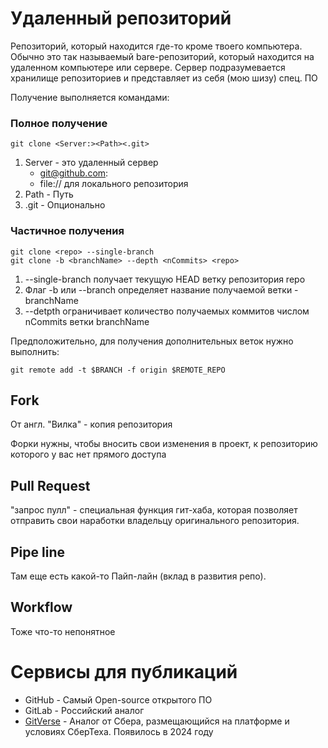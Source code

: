 # Удаленный репозиторий

Репозиторий, который находится где-то кроме твоего компьютера. Обычно это так
называемый bare-репозиторий, который находится на удаленном компьютере или сервере.
Сервер подразумевается хранилище репозиториев и представляет из себя (мою шизу) спец.
ПО

Получение выполняется командами:

### Полное получение

```
git clone <Server:><Path><.git>
```

1. Server - это удаленный сервер 
   * git@github.com:
   * file:// для локального репозитория
2. Path - Путь
3. .git - Опционально

### Частичное получения

```
git clone <repo> --single-branch
git clone -b <branchName> --depth <nCommits> <repo>
```

1. --single-branch получает текущую HEAD ветку репозитория repo
2. Флаг -b или --branch определяет название получаемой ветки - branchName
3. --detpth ограничивает количество получаемых коммитов числом nCommits ветки branchName

Предположительно, для получения дополнительных веток нужно выполнить:

```
git remote add -t $BRANCH -f origin $REMOTE_REPO
```

## Fork

От англ. "Вилка" - копия репозитория

Форки нужны, чтобы вносить свои изменения в проект, к репозиторию которого у вас нет
прямого доступа

## Pull Request 

"запрос пулл" - специальная функция гит-хаба, которая позволяет отправить свои наработки
владельцу оригинального репозитория.

## Pipe line

Там еще есть какой-то Пайп-лайн (вклад в развития репо).

## Workflow

Тоже что-то непонятное

# Сервисы для публикаций

* GitHub - Самый Open-source открытого ПО
* GitLab - Российский аналог
* [GitVerse](https://gitverse.ru) - Аналог от Сбера, размещающийся на платформе и условиях СберТеха. Появилось в 2024 году

